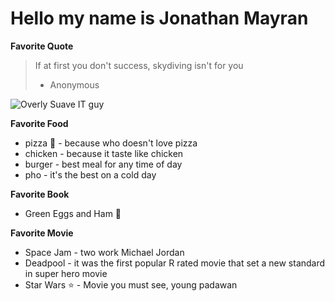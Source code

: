 # Hello my name is Jonathan Mayran

**Favorite Quote**
>If at first you don't success, skydiving isn't for you
> - Anonymous

![Overly Suave IT guy](http://www.funcage.com/blog/wp-content/uploads/2013/10/Overly-Suave-IT-Guy-1-550x550.jpg)

**Favorite Food**
- pizza :pizza: - because who doesn't love pizza
- chicken - because it taste like chicken
- burger - best meal for any time of day
- pho - it's the best on a cold day

**Favorite Book**
- Green Eggs and Ham :egg:


**Favorite Movie**
- Space Jam - two work Michael Jordan
- Deadpool - it was the first popular R rated movie that set a new standard in super hero movie
- Star Wars :star: - Movie you must see, young padawan
